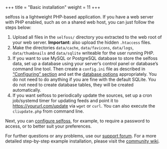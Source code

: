+++
title = "Basic installation"
weight = 11
+++

selfoss is a lightweight PHP-based application. If you have a web server with PHP enabled, such as on a shared web host, you can just follow the steps below:

1. Upload all files in the `selfoss/` directory you extracted to the web root of your web server. **Important:** also upload the hidden `.htaccess` files.
2. Make the directories `data/cache`, `data/favicons`, `data/logs`, `data/thumbnails` and `data/sqlite` writeable for the user running PHP.
3. If you want to use MySQL or PostgreSQL database to store the selfoss data, set up a database using your server’s control panel or database’s command line tool. Then create a `config.ini` file as described in [“Configuring” section](@/docs/administration/configuring.md) and set the [database options](@/docs/administration/options.md#db-type) appropriately. You do not need to do anything if you are fine with the default SQLite. You do not need to create database tables, they will be created automatically.
4. If you want selfoss to periodically update the sources, set up a cron job/systemd timer for updating feeds and point it to https://yoururl.com/update via `wget` or `curl`. You can also execute the `cliupdate.php` from command line.

Next, you can [configure selfoss](@/docs/administration/configuring.md), for example, to require a password to access, or to better suit your preferences.

For further questions or any problems, use our [support forum](https://forum.selfoss.aditu.de/). For a more detailed step-by-step example installation, please visit the [community wiki](https://github.com/fossar/selfoss/wiki/).
